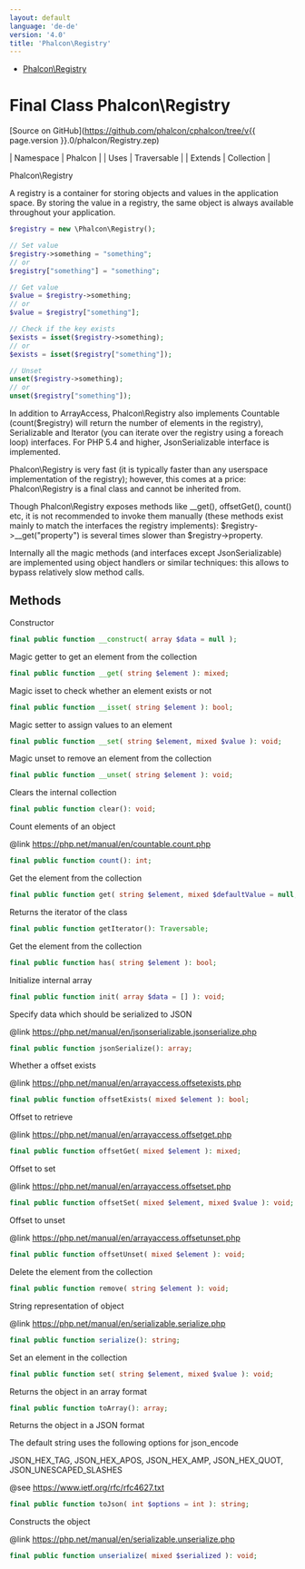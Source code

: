 ```yaml
---
layout: default
language: 'de-de'
version: '4.0'
title: 'Phalcon\Registry'
---
```


* [Phalcon\Registry](#registry)

<h1 id="registry">Final Class Phalcon\Registry</h1>

[Source on GitHub](https://github.com/phalcon/cphalcon/tree/v{{ page.version }}.0/phalcon/Registry.zep)

| Namespace | Phalcon | | Uses | Traversable | | Extends | Collection |

Phalcon\Registry

A registry is a container for storing objects and values in the application space. By storing the value in a registry, the same object is always available throughout your application.

```php
$registry = new \Phalcon\Registry();

// Set value
$registry->something = "something";
// or
$registry["something"] = "something";

// Get value
$value = $registry->something;
// or
$value = $registry["something"];

// Check if the key exists
$exists = isset($registry->something);
// or
$exists = isset($registry["something"]);

// Unset
unset($registry->something);
// or
unset($registry["something"]);
```

In addition to ArrayAccess, Phalcon\Registry also implements Countable (count($registry) will return the number of elements in the registry), Serializable and Iterator (you can iterate over the registry using a foreach loop) interfaces. For PHP 5.4 and higher, JsonSerializable interface is implemented.

Phalcon\Registry is very fast (it is typically faster than any userspace implementation of the registry); however, this comes at a price: Phalcon\Registry is a final class and cannot be inherited from.

Though Phalcon\Registry exposes methods like __get(), offsetGet(), count() etc, it is not recommended to invoke them manually (these methods exist mainly to match the interfaces the registry implements): $registry->__get("property") is several times slower than $registry->property.

Internally all the magic methods (and interfaces except JsonSerializable) are implemented using object handlers or similar techniques: this allows to bypass relatively slow method calls.

## Methods

Constructor

```php
final public function __construct( array $data = null );
```

Magic getter to get an element from the collection

```php
final public function __get( string $element ): mixed;
```

Magic isset to check whether an element exists or not

```php
final public function __isset( string $element ): bool;
```

Magic setter to assign values to an element

```php
final public function __set( string $element, mixed $value ): void;
```

Magic unset to remove an element from the collection

```php
final public function __unset( string $element ): void;
```

Clears the internal collection

```php
final public function clear(): void;
```

Count elements of an object

@link https://php.net/manual/en/countable.count.php

```php
final public function count(): int;
```

Get the element from the collection

```php
final public function get( string $element, mixed $defaultValue = null, string $cast = null ): mixed;
```

Returns the iterator of the class

```php
final public function getIterator(): Traversable;
```

Get the element from the collection

```php
final public function has( string $element ): bool;
```

Initialize internal array

```php
final public function init( array $data = [] ): void;
```

Specify data which should be serialized to JSON

@link https://php.net/manual/en/jsonserializable.jsonserialize.php

```php
final public function jsonSerialize(): array;
```

Whether a offset exists

@link https://php.net/manual/en/arrayaccess.offsetexists.php

```php
final public function offsetExists( mixed $element ): bool;
```

Offset to retrieve

@link https://php.net/manual/en/arrayaccess.offsetget.php

```php
final public function offsetGet( mixed $element ): mixed;
```

Offset to set

@link https://php.net/manual/en/arrayaccess.offsetset.php

```php
final public function offsetSet( mixed $element, mixed $value ): void;
```

Offset to unset

@link https://php.net/manual/en/arrayaccess.offsetunset.php

```php
final public function offsetUnset( mixed $element ): void;
```

Delete the element from the collection

```php
final public function remove( string $element ): void;
```

String representation of object

@link https://php.net/manual/en/serializable.serialize.php

```php
final public function serialize(): string;
```

Set an element in the collection

```php
final public function set( string $element, mixed $value ): void;
```

Returns the object in an array format

```php
final public function toArray(): array;
```

Returns the object in a JSON format

The default string uses the following options for json_encode

JSON_HEX_TAG, JSON_HEX_APOS, JSON_HEX_AMP, JSON_HEX_QUOT, JSON_UNESCAPED_SLASHES

@see https://www.ietf.org/rfc/rfc4627.txt

```php
final public function toJson( int $options = int ): string;
```

Constructs the object

@link https://php.net/manual/en/serializable.unserialize.php

```php
final public function unserialize( mixed $serialized ): void;
```